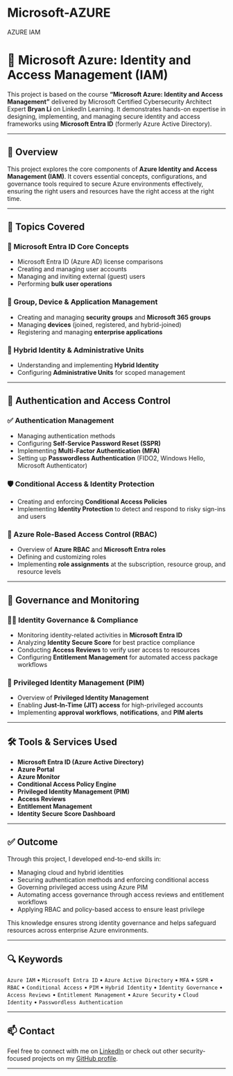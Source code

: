 # Microsoft-AZURE
AZURE IAM
# 🔐 Microsoft Azure: Identity and Access Management (IAM)

This project is based on the course **“Microsoft Azure: Identity and Access Management”** delivered by Microsoft Certified Cybersecurity Architect Expert **Bryan Li** on LinkedIn Learning. It demonstrates hands-on expertise in designing, implementing, and managing secure identity and access frameworks using **Microsoft Entra ID** (formerly Azure Active Directory).

---

## 📘 Overview

This project explores the core components of **Azure Identity and Access Management (IAM)**. It covers essential concepts, configurations, and governance tools required to secure Azure environments effectively, ensuring the right users and resources have the right access at the right time.

---

## 🧠 Topics Covered

### 🔹 Microsoft Entra ID Core Concepts
- Microsoft Entra ID (Azure AD) license comparisons
- Creating and managing user accounts
- Managing and inviting external (guest) users
- Performing **bulk user operations**

### 🔹 Group, Device & Application Management
- Creating and managing **security groups** and **Microsoft 365 groups**
- Managing **devices** (joined, registered, and hybrid-joined)
- Registering and managing **enterprise applications**

### 🔹 Hybrid Identity & Administrative Units
- Understanding and implementing **Hybrid Identity**
- Configuring **Administrative Units** for scoped management

---

## 🔐 Authentication and Access Control

### ✅ Authentication Management
- Managing authentication methods
- Configuring **Self-Service Password Reset (SSPR)**
- Implementing **Multi-Factor Authentication (MFA)**
- Setting up **Passwordless Authentication** (FIDO2, Windows Hello, Microsoft Authenticator)

### 🛡️ Conditional Access & Identity Protection
- Creating and enforcing **Conditional Access Policies**
- Implementing **Identity Protection** to detect and respond to risky sign-ins and users

### 🔐 Azure Role-Based Access Control (RBAC)
- Overview of **Azure RBAC** and **Microsoft Entra roles**
- Defining and customizing roles
- Implementing **role assignments** at the subscription, resource group, and resource levels

---

## 🧭 Governance and Monitoring

### 🕵️‍♂️ Identity Governance & Compliance
- Monitoring identity-related activities in **Microsoft Entra ID**
- Analyzing **Identity Secure Score** for best practice compliance
- Conducting **Access Reviews** to verify user access to resources
- Configuring **Entitlement Management** for automated access package workflows

### 👑 Privileged Identity Management (PIM)
- Overview of **Privileged Identity Management**
- Enabling **Just-In-Time (JIT) access** for high-privileged accounts
- Implementing **approval workflows**, **notifications**, and **PIM alerts**

---

## 🛠️ Tools & Services Used

- **Microsoft Entra ID (Azure Active Directory)**
- **Azure Portal**
- **Azure Monitor**
- **Conditional Access Policy Engine**
- **Privileged Identity Management (PIM)**
- **Access Reviews**
- **Entitlement Management**
- **Identity Secure Score Dashboard**

---

## ✅ Outcome

Through this project, I developed end-to-end skills in:
- Managing cloud and hybrid identities
- Securing authentication methods and enforcing conditional access
- Governing privileged access using Azure PIM
- Automating access governance through access reviews and entitlement workflows
- Applying RBAC and policy-based access to ensure least privilege

This knowledge ensures strong identity governance and helps safeguard resources across enterprise Azure environments.

---

## 🔍 Keywords

`Azure IAM` • `Microsoft Entra ID` • `Azure Active Directory` • `MFA` • `SSPR` • `RBAC` • `Conditional Access` • `PIM` • `Hybrid Identity` • `Identity Governance` • `Access Reviews` • `Entitlement Management` • `Azure Security` • `Cloud Identity` • `Passwordless Authentication`

---

## 📫 Contact

Feel free to connect with me on [LinkedIn](https://www.linkedin.com/in/joseph254) or check out other security-focused projects on my [GitHub profile](https://github.com/Joe.kag).

---


